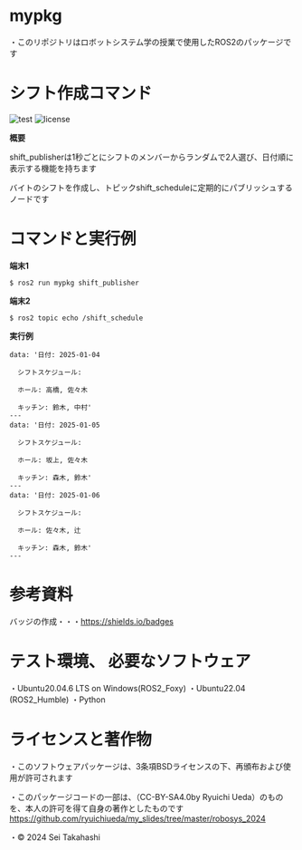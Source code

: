 # mypkg

・このリポジトリはロボットシステム学の授業で使用したROS2のパッケージです

# シフト作成コマンド

![test](https://github.com/seichandesu0716/robosys2024/actions/workflows/test.yml/badge.svg)
![license](https://img.shields.io/badge/license-BSD--3--Clause-green?style=flat)

**概要**

shift_publisherは1秒ごとにシフトのメンバーからランダムで2人選び、日付順に表示する機能を持ちます

バイトのシフトを作成し、トピックshift_scheduleに定期的にパブリッシュするノードです

# コマンドと実行例

**端末1**
~~~
$ ros2 run mypkg shift_publisher
~~~
**端末2**
~~~
$ ros2 topic echo /shift_schedule
~~~
**実行例**
~~~
data: '日付: 2025-01-04

  シフトスケジュール:

  ホール: 高橋, 佐々木

  キッチン: 鈴木, 中村'
---
data: '日付: 2025-01-05

  シフトスケジュール:

  ホール: 坂上, 佐々木

  キッチン: 森木, 鈴木'
---
data: '日付: 2025-01-06

  シフトスケジュール:

  ホール: 佐々木, 辻

  キッチン: 森木, 鈴木'
---
~~~
 
# 参考資料

バッジの作成・・・https://shields.io/badges

# テスト環境、 必要なソフトウェア
・Ubuntu20.04.6 LTS on Windows(ROS2_Foxy)
・Ubuntu22.04 (ROS2_Humble)
・Python

# ライセンスと著作物
・このソフトウェアパッケージは、3条項BSDライセンスの下、再頒布および使用が許可されます

・このパッケージコードの一部は、（CC-BY-SA4.0by Ryuichi Ueda）のものを、本人の許可を得て自身の著作としたものです
　https://github.com/ryuichiueda/my_slides/tree/master/robosys_2024

・© 2024 Sei Takahashi
